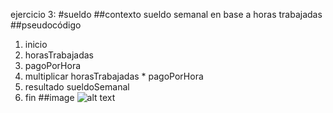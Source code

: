 ejercicio 3:
#sueldo
##contexto
sueldo semanal en base a horas trabajadas
##pseudocódigo
1. inicio
2. horasTrabajadas
3. pagoPorHora
4. multiplicar horasTrabajadas * pagoPorHora
5. resultado sueldoSemanal
6. fin
##image
![alt text](http://1.1m.yt/BBHFKNR.jpg "Imagen diagrama")